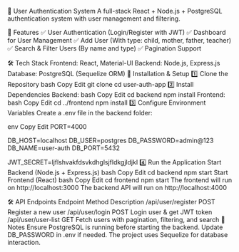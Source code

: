 🚀 User Authentication System
A full-stack React + Node.js + PostgreSQL authentication system with user management and filtering.

📌 Features
✅ User Authentication (Login/Register with JWT)
✅ Dashboard for User Management
✅ Add User (With type: child, mother, father, teacher)
✅ Search & Filter Users (By name and type)
✅ Pagination Support

🛠️ Tech Stack
Frontend: React, Material-UI
Backend: Node.js, Express.js
Database: PostgreSQL (Sequelize ORM)
🚀 Installation & Setup
1️⃣ Clone the Repository
bash
Copy
Edit
git clone 
cd user-auth-app
2️⃣ Install Dependencies
Backend:
bash
Copy
Edit
cd backend
npm install
Frontend:
bash
Copy
Edit
cd ../frontend
npm install
3️⃣ Configure Environment Variables
Create a .env file in the backend folder:

env
Copy
Edit
PORT=4000

DB_HOST=localhost
DB_USER=postgres
DB_PASSWORD=admin@123
DB_NAME=user-auth
DB_PORT=5432

JWT_SECRET=ljflshvakfdsvkdhglsjfldkgjldjkl
4️⃣ Run the Application
Start Backend (Node.js + Express.js)
bash
Copy
Edit
cd backend
npm start
Start Frontend (React)
bash
Copy
Edit
cd frontend
npm start
The frontend will run on http://localhost:3000
The backend API will run on http://localhost:4000

🛠️ API Endpoints
Endpoint	Method	Description
/api/user/register	POST	Register a new user
/api/user/login	POST	Login user & get JWT token
/api/user/user-list	GET	Fetch users with pagination, filtering, and search
📌 Notes
Ensure PostgreSQL is running before starting the backend.
Update DB_PASSWORD in .env if needed.
The project uses Sequelize for database interaction.
